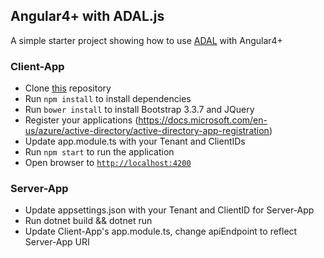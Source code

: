 ## Angular4+ with ADAL.js

A simple starter project showing how to use [ADAL](https://github.com/AzureAD/azure-activedirectory-library-for-js/) with Angular4+


### Client-App
- Clone [this](https://github.com/vsaroopchand/angular-adal-sample) repository
- Run `npm install` to install dependencies
- Run `bower install` to install Bootstrap 3.3.7 and JQuery 
- Register your applications (https://docs.microsoft.com/en-us/azure/active-directory/active-directory-app-registration)
- Update app.module.ts with your Tenant and ClientIDs
- Run `npm start` to run the application
- Open browser to [`http://localhost:4200`](http://localhost:4200)

### Server-App
- Update appsettings.json with your Tenant and ClientID for Server-App
- Run dotnet build && dotnet run
- Update Client-App's app.module.ts, change apiEndpoint to reflect Server-App URI


